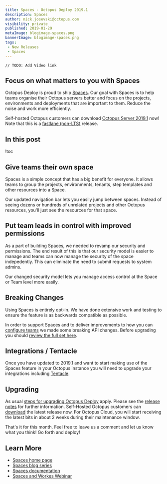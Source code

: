 ```yaml
---
title: Spaces - Octopus Deploy 2019.1
description: Spaces
author: nick.josevski@octopus.com
visibility: private
published: 2019-01-29
metaImage: blogimage-spaces.png
bannerImage: blogimage-spaces.png
tags:
 - New Releases
 - Spaces
---
```


`// TODO: Add Video link` 

## Focus on what matters to you with Spaces

Octopus Deploy is proud to ship [Spaces](https://octopus.com/spaces). Our goal with Spaces is to help teams organise their Octopus servers better and focus on the projects, environments and deployments that are important to them. Reduce the noise and work more efficiently. 

Self-hosted Octopus customers can download [Octopus Server 2019.1](https://octopus.com/downloads) now! Note that this is a [fastlane (non-LTS)](https://octopus.com/blog/octopus-release-2018.10-lts) release.

## In this post

!toc

## Give teams their own space

Spaces is a simple concept that has a big benefit for everyone. It allows teams to group the projects, environments, tenants, step templates and other resources into a Space. 

Our updated navigation bar lets you easily jump between spaces. Instead of seeing dozens or hundreds of unrelated projects and other Octopus resources, you'll just see the resources for that space.

## Put team leads in control with improved permissions

As a part of building Spaces, we needed to revamp our security and permissions. The end result of this is that our security model is easier to manage and teams can now manage the security of the space indepedently. This can eliminate the need to submit requests to system admins.

Our changed security model lets you manage access control at the Space or Team level more easily.

## Breaking Changes

Using Spaces is entirely opt-in. We have done extensive work and testing to ensure the feature is as backwards compatible as possible.

In order to support Spaces and to deliver improvements to how you can [configure teams](https://octopus.com/blog/team-configuration-improvements) we made some breaking API changes. Before upgrading you should [review the full set here](https://octopus.com/downloads/compare?from=2018.12.1&to=2019.1.0).

## Integrations / Tentacle

Once you have updated to 2019.1 and want to start making use of the Spaces feature in your Octopus instance you will need to upgrade your integrations including [Tentacle](https://octopus.com/downloads).

## Upgrading

As usual [steps for upgrading Octopus Deploy](https://octopus.com/docs/administration/upgrading) apply. Please see the [release notes](https://octopus.com/downloads/compare?to=2019.1.0) for further information. Self-Hosted Octopus customers can [download](https://octopus.com/downloads/2019.1.0) the latest release now. For Octopus Cloud, you will start receiving the latest bits in about 2 weeks during their maintenance window.

That's it for this month. Feel free to leave us a comment and let us know what you think! Go forth and deploy!

## Learn More

- [Spaces home page](https://octopus.com/spaces)
- [Spaces blog series](https://octopus.com/blog/octopus-spaces-blog-series-kick-off)
- [Spaces documentation](https://g.octopushq.com/spaces)
- [Spaces and Workes Webinar](https://hello.octopus.com/webinar-spaces-workers/on-demand?utm_referrer=http%3A%2F%2Foctopus.com%2Fblog%2Foctopus-release-2019.1)